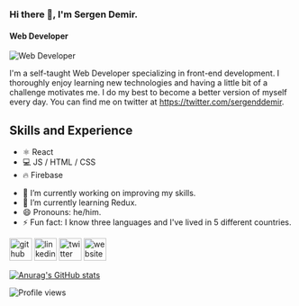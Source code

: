 ### Hi there 👋, I'm Sergen Demir.
#### Web Developer
![Web Developer](https://pbs.twimg.com/profile_banners/1257279753700233216/1652814117/1500x500)

I'm a self-taught Web Developer specializing in front-end development. I thoroughly enjoy learning new technologies and having a little bit of a challenge motivates me. I do my best to become a better version of myself every day. You can find me on twitter at https://twitter.com/sergenddemir.

## Skills and Experience

* ⚛️ React
* 💻 JS / HTML / CSS
* 🔥 Firebase

- 🔭 I’m currently working on improving my skills. 
- 🌱 I’m currently learning Redux. 
- 😄 Pronouns: he/him. 
- ⚡ Fun fact: I know three languages and I've lived in 5 different countries.  


[<img src='https://cdn.jsdelivr.net/npm/simple-icons@3.0.1/icons/github.svg' alt='github' height='40'>](https://github.com/https://github.com/demirsergen)  [<img src='https://cdn.jsdelivr.net/npm/simple-icons@3.0.1/icons/linkedin.svg' alt='linkedin' height='40'>](https://www.linkedin.com/in/https://www.linkedin.com/in/sergendemir//)  [<img src='https://cdn.jsdelivr.net/npm/simple-icons@3.0.1/icons/twitter.svg' alt='twitter' height='40'>](https://twitter.com/https://twitter.com/sergenddemir)  [<img src='https://cdn.jsdelivr.net/npm/simple-icons@3.0.1/icons/icloud.svg' alt='website' height='40'>](https://www.sergendemir.com)  

[![Anurag's GitHub stats](https://github-readme-stats.vercel.app/api?username=demirsergen)](https://github.com/anuraghazra/github-readme-stats)


![Profile views](https://gpvc.arturio.dev/demirsergen)  
